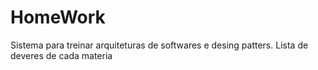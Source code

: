 # HomeWork
Sistema para treinar arquiteturas de softwares e desing patters.
Lista de deveres de cada materia
